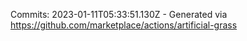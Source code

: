 Commits: 2023-01-11T05:33:51.130Z - Generated via https://github.com/marketplace/actions/artificial-grass
<br>
